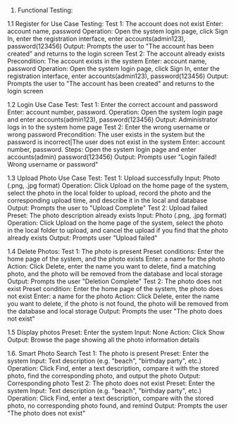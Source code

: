 1. Functional Testing:

1.1 Register for Use Case Testing:
Test 1: The account does not exist
Enter: account name, password
Operation: Open the system login page, click Sign In, enter the registration interface, enter accounts(admin123), password(123456)
Output: Prompts the user to "The account has been created" and returns to the login screen
Test 2: The account already exists
Precondition: The account exists in the system
Enter: account name, password
Operation: Open the system login page, click Sign In, enter the registration interface, enter accounts(admin123), password(123456)
Output: Prompts the user to "The account has been created" and returns to the login screen

1.2 Login Use Case Test:
Test 1: Enter the correct account and password
Enter: account number, password.
Operation: Open the system login page and enter accounts(admin123), password(123456)
Output: Administrator logs in to the system home page
Test 2: Enter the wrong username or wrong password
Precondition: The user exists in the system but the password is incorrect|The user does not exist in the system
Enter: account number, password.
Steps: Open the system login page and enter accounts(admin) password(123456)
Output: Prompts user "Login failed! Wrong username or password"

1.3 Upload Photo Use Case Test: 
Test 1: Upload successfully
Input: Photo (.png, .jpg format)
Operation: Click Upload on the home page of the system, select the photo in the local folder to upload, record the photo and the corresponding upload time, and describe it in the local and database
Output: Prompts the user to "Upload Complete"
Test 2: Upload failed
Preset: The photo description already exists
Input: Photo (.png, .jpg format)
Operation: Click Upload on the home page of the system, select the photo in the local folder to upload, and cancel the upload if you find that the photo already exists
Output: Prompts user "Upload failed"

1.4 Delete Photos:
Test 1: The photo is present
Preset conditions: Enter the home page of the system, and the photo exists
Enter: a name for the photo
Action: Click Delete, enter the name you want to delete, find a matching photo, and the photo will be removed from the database and local storage
Output: Prompts the user "Deletion Complete"
Test 2: The photo does not exist
Preset condition: Enter the home page of the system, the photo does not exist
Enter: a name for the photo
Action: Click Delete, enter the name you want to delete, if the photo is not found, the photo will be removed from the database and local storage
Output: Prompts the user "The photo does not exist"

1.5 Display photos
Preset: Enter the system
Input: None
Action: Click Show
Output: Browse the page showing all the photo information details

1.6. Smart Photo Search
Test 1: The photo is present
Preset: Enter the system
Input: Text description (e.g. "beach", "birthday party", etc.)
Operation: Click Find, enter a text description, compare it with the stored photo, find the corresponding photo, and output the photo
Output: Corresponding photo
Test 2: The photo does not exist
Preset: Enter the system
Input: Text description (e.g. "beach", "birthday party", etc.)
Operation: Click Find, enter a text description, compare with the stored photo, no corresponding photo found, and remind
Output: Prompts the user "The photo does not exist"